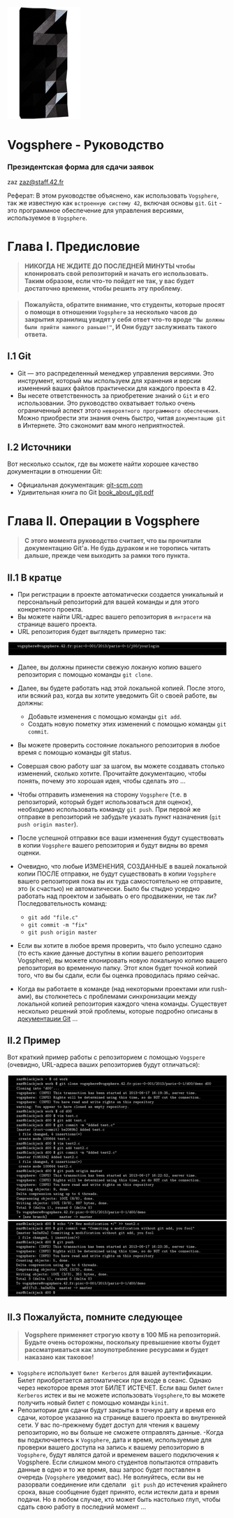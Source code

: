 ![pageimage](src/page1image3852832-small-13.png)

# Vogsphere - Руководство #

### Президентская форма для сдачи заявок ####


zaz zaz@staff.42.fr


Реферат: В этом руководстве объяснено, как использовать `Vogsphere`, так же известную как `встроенную систему 42`, включая основы `git`. `Git` - это программное обеспечение для управления версиями, используемое в `Vogsphere`.


# Глава I. Предисловие

> #### НИКОГДА НЕ ЖДИТЕ ДО ПОСЛЕДНЕЙ МИНУТЫ чтобы клонировать свой репозиторий и начать его использовать. Таким образом, если что-то пойдет не так, у вас будет достаточно времени, чтобы решить эту проблему.

> #### Пожалуйста, обратите внимание, что студенты, которые просят о помощи в отношении `Vogsphere` за несколько часов до закрытия хранилищ увидят у себя ответ что-то вроде `"Вы должны были прийти намного раньше!"`, И Они будут заслуживать такого ответа.


## I.1 Git
- Git — это распределенный менеджер управления версиями. Это инструмент, который мы используем для хранения и версии изменений ваших файлов практически для каждого проекта в 42.
- Вы несете ответственность за приобретение знаний о `Git` и его использовании. Это руководство охватывает только очень ограниченный аспект этого `невероятного программного обеспечения`. Можно приобрести эти знания очень быстро, читая `документацию git` в Интернете. Это сэкономит вам много неприятностей.

## I.2 Источники

Вот несколько ссылок, где вы можете найти хорошее качество документации в отношении Git:

- Официальная документация: [git-scm.com](http://git-scm.com/documentation)
- Удивительная книга по Git [book_about_git.pdf](https://github.com/evgenkarlson/ALL___Subjects___School_42/blob/master/Notes_to_help/book_about_git.pdf)




# Глава II. Операции в Vogsphere 

> #### С этого момента руководство считает, что вы прочитали документацию Git'а. Не будь дураком и не торопись читать дальше, прежде чем выходить за рамки того пункта.


## II.1 В кратце

- При регистрации в проекте автоматически создается уникальный и персональный репозиторий для вашей команды и для этого конкретного проекта.
- Вы можете найти URL-адрес вашего репозитория в `интрасети` на странице вашего проекта.
- URL репозитория будет выглядеть примерно так:

![git_1.png](src/git_1.png)

- Далее, вы должны принести свежую локаную копию вашего репозитория с помощью команды `git clone`.
- Далее, вы будете работать над этой локальной копией. После этого, или всякий раз, когда вы хотите уведомить Git о своей работе, вы должны:
  - Добавьте изменения с помощью команды `git add`.
  - Cоздать новую пометку этих изменений с помощью команды `git commit`.
- Вы можете проверить состояние локального репозитория в любое время с помощью команды git status.
- Совершая свою работу шаг за шагом, вы можете создавать столько изменений, сколько хотите. Прочитайте документацию, чтобы понять, почему это хорошая идея, чтобы сделать это ...
- Чтобы отправить изменения на сторону `Vogsphere` (т.е. в репозиторий, который будет использоваться для оценок), необходимо использовать команду `git push`. При первой же отправке в репозиторий не забудьте указать пункт назначения (`git push origin
master`).
- После успешной отправки все ваши изменения будут существовать в копии `Vogsphere` вашего репозитория и будут видны во время оценки.
- Очевидно, что любые ИЗМЕНЕНИЯ, СОЗДАННЫЕ в вашей локальной копии ПОСЛЕ отправки, не будут существовать в копии `Vogsphere` вашего репозитория пока вы их туда самостоятельно не отправите, это (к счастью) не автоматически. Было бы стыдно усердно работать над проектом и забывать о его продвижении, не так ли? Последовательность команд:
  - `git add "file.c"`
  - `git commit -m "fix"`
  - `git push origin master`

- Если вы хотите в любое время проверить, что было успешно сдано (то есть какие данные доступны в копии вашего репозитория Vogsphere), вы можете клонировать новую локальную копию вашего репозитория во временную папку. Этот клон будет точной копией того, что вы бы сдали, если бы оценка проводилась прямо сейчас.
- Когда вы работаете в команде (над некоторыми проектами или rush-ами), вы столкнетесь с проблемами синхронизации между локальной копией репозитория каждого члена команды. Существует несколько решений этой проблемы, которые подробно описаны в [документации Git](https://git-scm.com/doc) ...


## II.2 Пример

Вот краткий пример работы с репозиторием с помощью `Vogspere` (очевидно, URL-адреса ваших репозиториев будут отличаться):

![git_2.png](src/git_2.png)
![git_3.png](src/git_3.png)


## II.3 Пожалуйста, помните следующее

> #### Vogsphere применяет строгую квоту в 100 МБ на репозиторий. Будьте очень осторожны, поскольку превышение квоты будет рассматриваться как злоупотребление ресурсами и будет наказано как таковое!

- `Vogsphere` использует `билет Kerberos` для вашей аутентификации. Билет приобретается автоматически при входе в сеанс. Однако через некоторое время этот БИЛЕТ ИСТЕЧЕТ. Если ваш билет `билет Kerberos` истек и вы не можете использовать `Vogsphere`,то вы можете получить новый билет с помощью команды `kinit`.
- Репозитории для сдачи будут закрыты в точную дату и время его сдачи, которое указанно на странице вашего проекта во внутренней сети. У вас по-прежнему будет доступ для чтения к вашему репозиторию, но вы больше не сможете отправлять данные.
-Когда вы подключаетесь к `Vogsphere`, дата и время, используемые для проверки вашего доступа на запись к вашему репозиторию в `Vogsphere`, будут являтся датой и временем вашего подключения к Vogsphere. Если слишком много студентов попытаются отправить данные в одно и то же время, ваш запрос будет поставлен в очередь (`Vogsphere` уведомит вас). Не волнуйтесь, если вы не разорвали соединение или сделали ` git push` до истечения крайнего срока, ваше сообщение будет принято, если истекли дата и время подачи. Но в любом случае, кто может быть настолько глуп, чтобы сдать свою работу в последний момент ...
